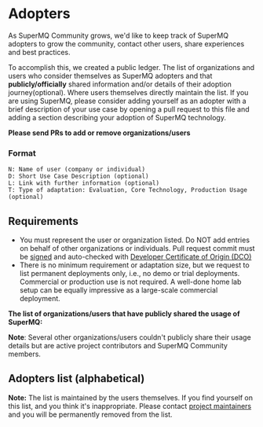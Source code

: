 # Adopters

As SuperMQ Community grows, we'd like to keep track of SuperMQ adopters to grow the community, contact other users, share experiences and best practices.

To accomplish this, we created a public ledger. The list of organizations and users who consider themselves as SuperMQ adopters and that **publicly/officially** shared information and/or details of their adoption journey(optional).
Where users themselves directly maintain the list.
If you are using SuperMQ, please consider adding yourself as an adopter with a brief description of your use case by opening a pull request to this file and adding a section describing your adoption of SuperMQ technology.

**Please send PRs to add or remove organizations/users**

### Format

```
N: Name of user (company or individual)
D: Short Use Case Description (optional)
L: Link with further information (optional)
T: Type of adaptation: Evaluation, Core Technology, Production Usage (optional)
```

## Requirements
* You must represent the user or organization listed. Do NOT add entries on behalf of other organizations or individuals.
Pull request commit must be [signed](https://docs.github.com/en/github/authenticating-to-github/signing-commits) and auto-checked with [ Developer Certificate of Origin (DCO)](https://probot.github.io/apps/dco/)
* There is no minimum requirement or adaptation size, but we request to list permanent deployments only, i.e., no demo or trial deployments. Commercial or production use is not required. A well-done home lab setup can be equally impressive as a large-scale commercial deployment.


**The list of organizations/users that have publicly shared the usage of SuperMQ:**

**Note**: Several other organizations/users couldn't publicly share their usage details but are active project contributors and SuperMQ Community members.


## Adopters list (alphabetical)


**Note:** The list is maintained by the users themselves. If you find yourself on this list, and you think it's inappropriate. Please contact [project maintainers](https://github.com/absmach/supermq/blob/main/MAINTAINERS) and you will be permanently removed from the list.
